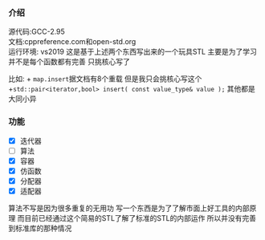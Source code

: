 ### 介绍
源代码:GCC-2.95 <br>
文档:cppreference.com和open-std.org<br>
运行环境: vs2019
这是基于上述两个东西写出来的一个玩具STL 主要是为了学习<br>
并不是每个函数都有完善 只挑核心写了 <br>

比如: + `map.insert`据文档有8个重载 但是我只会挑核心写这个+`std::pair<iterator,bool> insert( const value_type& value );`  其他都是大同小异

### 功能
- [x] 迭代器 <br>
- [ ] 算法 <br>
- [x] 容器 <br>
- [x] 仿函数 <br>
- [x] 分配器 <br>
- [x] 适配器 <br>

算法不写是因为很多重复的无用功 写一个东西是为了了解市面上好工具的内部原理 而目前已经通过这个简易的STL了解了标准的STL的内部运作 所以并没有完善到标准库的那种情况

